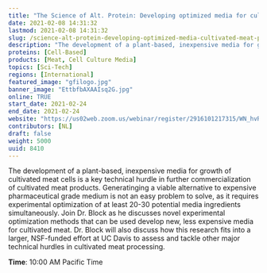 ```yaml
---
title: "The Science of Alt. Protein: Developing optimized media for cultivated meat production with Dr. David Block"
date: 2021-02-08 14:31:32
lastmod: 2021-02-08 14:31:32
slug: /science-alt-protein-developing-optimized-media-cultivated-meat-production-dr-david-block
description: "The development of a plant-based, inexpensive media for growth of cultivated meat cells is a key technical hurdle in further commercialization of cultivated meat products. Generatinging a viable alternative to expensive pharmaceutical grade medium is not an easy problem to solve, as it requires experimental optimization of at least 20-30 potential media ingredients simultaneously. Join Dr. Block as he discusses novel experimental optimization methods that can be used develop new, less expensive media for cultivated meat. Dr."
proteins: [Cell-Based]
products: [Meat, Cell Culture Media]
topics: [Sci-Tech]
regions: [International]
featured_image: "gfilogo.jpg"
banner_image: "EttbfbAXAAIsq2G.jpg"
online: TRUE
start_date: 2021-02-24
end_date: 2021-02-24
website: "https://us02web.zoom.us/webinar/register/2916101217315/WN_hvRgdYNxQpaKngGWhoY3lA"
contributors: [NL]
draft: false
weight: 5000
uuid: 8410
---
```

<p>The development of a plant-based, inexpensive media for growth of cultivated meat cells is a key technical hurdle in further commercialization of cultivated meat products. Generatinging a viable alternative to expensive pharmaceutical grade medium is not an easy problem to solve, as it requires experimental optimization of at least 20-30 potential media ingredients simultaneously. Join Dr. Block as he discusses novel experimental optimization methods that can be used develop new, less expensive media for cultivated meat. Dr. Block will also discuss how this research fits into a larger, NSF-funded effort at UC Davis to assess and tackle other major technical hurdles in cultivated meat processing.</p>
<p><strong>Time</strong>: 10:00 AM Pacific Time</p>
